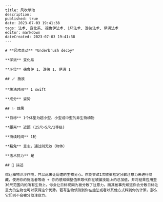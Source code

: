 
    ---
    title: 风吹草动
    description: 
    published: true
    date: 2023-07-03 19:41:38
    tags: 法术, 变化系, 德鲁伊法术, 1环法术, 游侠法术, 萨满法术
    editor: markdown
    dateCreated: 2023-07-03 19:41:38
    ---

    # **风吹草动** *Underbrush decoy*

    **学派** 变化系 

    **环位** 德鲁伊 1, 游侠 1, 萨满 1

    ## 🪄 施放

    **施法时间** 1 swift

    **成分** 姿势

    ## ✨ 效果 

    **目标** 1个体型为超小型、小型或中型的非生物植物 

    **距离** 近距 (25尺+5尺/2等级)  

    **持续时间** 1轮 

    **豁免** 意志，通过则无效（物体）

    **法术抗力** 是

    ## 📖 描述

    你让植物沙沙作响，并以此来让周遭的生物分心。你能尝试1次唬骗检定分散注意力来进行隐藏，使用你的施法者等级 + 你的感知调整值来取代你在唬骗技能上的总加值，并将结果应用至30尺范围内的所有生物上。你会让目标视同为被分散了注意力，而其他事先知道你会分散目标注意力的生物也可以获得这个优势。若有生物侦测到你在施法或者以其他方式料到你的计策，那么它们则不会被分散注意力。
    